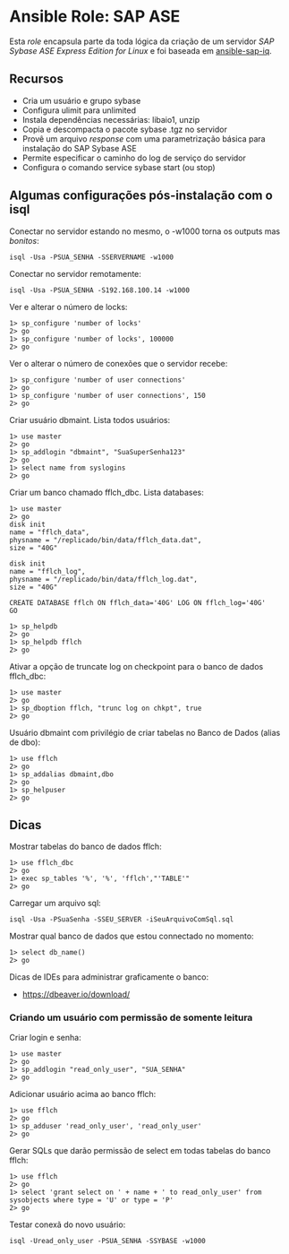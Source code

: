 # Ansible Role: SAP ASE

Esta *role* encapsula parte da toda lógica da criação de um servidor
*SAP Sybase ASE Express Edition for Linux* e foi baseada em [ansible-sap-iq](https://github.com/andrewrothstein/ansible-sap-iq).

## Recursos
 
 - Cria um usuário e grupo sybase
 - Configura ulimit para unlimited
 - Instala dependências necessárias: libaio1, unzip
 - Copia e descompacta o pacote sybase .tgz no servidor
 - Provê um arquivo *response* com uma parametrização básica para instalação do SAP Sybase ASE
 - Permite especificar o caminho do log de serviço do servidor
 - Configura o comando service sybase start (ou stop)

## Algumas configurações pós-instalação com o isql

Conectar no servidor estando no mesmo, o -w1000 torna os outputs 
mas *bonitos*:

    isql -Usa -PSUA_SENHA -SSERVERNAME -w1000

Conectar no servidor remotamente:

    isql -Usa -PSUA_SENHA -S192.168.100.14 -w1000

Ver e alterar o número de locks:

    1> sp_configure 'number of locks'
    2> go
    1> sp_configure 'number of locks', 100000 
    2> go
    
Ver o alterar o número de conexões que o servidor recebe:

    1> sp_configure 'number of user connections'
    2> go
    1> sp_configure 'number of user connections', 150
    2> go

Criar usuário dbmaint. Lista todos usuários:

    1> use master
    2> go
    1> sp_addlogin "dbmaint", "SuaSuperSenha123"
    2> go
    1> select name from syslogins
    2> go

Criar um banco chamado fflch_dbc. Lista databases:

    1> use master
    2> go
    disk init 
    name = "fflch_data", 
    physname = "/replicado/bin/data/fflch_data.dat", 
    size = "40G"

    disk init
    name = "fflch_log", 
    physname = "/replicado/bin/data/fflch_log.dat", 
    size = "40G"

    CREATE DATABASE fflch ON fflch_data='40G' LOG ON fflch_log='40G'
    GO

    1> sp_helpdb	
    2> go
    1> sp_helpdb fflch	
    2> go

Ativar a opção de truncate log on checkpoint para o banco de dados fflch_dbc:

    1> use master
    2> go
    1> sp_dboption fflch, "trunc log on chkpt", true
    2> go
    
Usuário dbmaint com privilégio de criar tabelas no Banco de Dados (alias de dbo):

    1> use fflch
    2> go
    1> sp_addalias dbmaint,dbo
    2> go
    1> sp_helpuser
    2> go

## Dicas

Mostrar tabelas do banco de dados fflch:

    1> use fflch_dbc
    2> go
    1> exec sp_tables '%', '%', 'fflch',"'TABLE'"
    2> go

Carregar um arquivo sql:

    isql -Usa -PSuaSenha -SSEU_SERVER -iSeuArquivoComSql.sql

Mostrar qual banco de dados que estou connectado no momento:

    1> select db_name()
    2> go
       
Dicas de IDEs para administrar graficamente o banco: 

- https://dbeaver.io/download/


### Criando um usuário com permissão de somente leitura

Criar login e senha:

    1> use master
    2> go
    1> sp_addlogin "read_only_user", "SUA_SENHA"
    2> go

Adicionar usuário acima ao banco fflch:

    1> use fflch
    2> go
    1> sp_adduser 'read_only_user', 'read_only_user'
    2> go

Gerar SQLs que darão permissão de select em todas tabelas do banco fflch:

    1> use fflch
    2> go
    1> select 'grant select on ' + name + ' to read_only_user' from sysobjects where type = 'U' or type = 'P'
    2> go

Testar conexã do novo usuário:

    isql -Uread_only_user -PSUA_SENHA -SSYBASE -w1000
